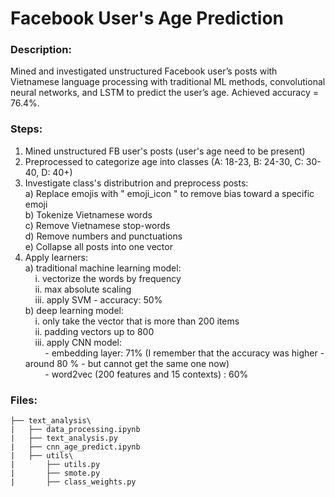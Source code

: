 # Facebook User's Age Prediction

### Description: 

Mined and investigated unstructured Facebook user’s posts with Vietnamese language processing with traditional ML methods, convolutional neural networks, and LSTM to predict the user’s age. Achieved accuracy = 76.4%. 

### Steps:

1. Mined unstructured FB user's posts (user's age need to be present)
2. Preprocessed to categorize age into classes (A: 18-23, B: 24-30, C: 30-40, D: 40+) 
3. Investigate class's distributrion and preprocess posts: <br /> 
        <space> a) Replace emojis with " emoji_icon " to remove bias toward a specific emoji <br />
        <space> b) Tokenize Vietnamese words <br />
        c) Remove Vietnamese stop-words  <br />
        d) Remove numbers and punctuations  <br />
        e) Collapse all posts into one vector 
4. Apply learners: <br />
        a) traditional machine learning model: <br />
            &nbsp;&nbsp;&nbsp;&nbsp;i. vectorize the words by frequency <br />
            &nbsp;&nbsp;&nbsp;&nbsp;ii. max absolute scaling <br />
            &nbsp;&nbsp;&nbsp;&nbsp;iii. apply SVM - accuracy: 50% <br />
        b) deep learning model: <br />
            &nbsp;&nbsp;&nbsp;&nbsp;i. only take the vector that is more than 200 items <br />
            &nbsp;&nbsp;&nbsp;&nbsp;ii. padding vectors up to 800 <br />
            &nbsp;&nbsp;&nbsp;&nbsp;iii. apply CNN model: <br />
                &nbsp;&nbsp;&nbsp;&nbsp;&nbsp;&nbsp;&nbsp;&nbsp;- embedding layer: 71% (I remember that the accuracy was higher - around 80 % - but cannot get the same one now)  <br />
                &nbsp;&nbsp;&nbsp;&nbsp;&nbsp;&nbsp;&nbsp;&nbsp;- word2vec (200 features and 15 contexts) :  60%


### Files:

```
├── text_analysis\
|   ├── data_processing.ipynb             
|   ├── text_analysis.py          
|   ├── cnn_age_predict.ipynb      
|   ├── utils\  
|       ├── utils.py
|       ├── smote.py
|       ├── class_weights.py
```

